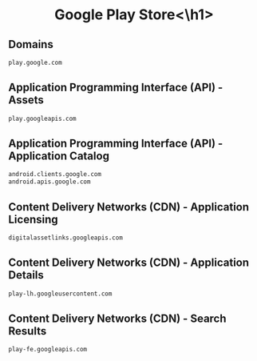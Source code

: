 


<h1 align="center">Google Play Store<\h1>

## Domains


```html
play.google.com
```

## Application Programming Interface (API) - Assets


```html
play.googleapis.com
```

## Application Programming Interface (API) - Application Catalog


```html
android.clients.google.com
android.apis.google.com
```

## Content Delivery Networks (CDN) - Application Licensing


```html
digitalassetlinks.googleapis.com
```

## Content Delivery Networks (CDN) - Application Details


```html
play-lh.googleusercontent.com
```

## Content Delivery Networks (CDN) - Search Results


```html
play-fe.googleapis.com
```
